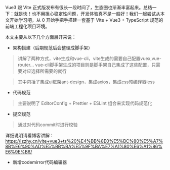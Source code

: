 Vue3 跟 Vite 正式版发布有很长一段时间了，生态圈也渐渐丰富起来。总结一下：就是快！也不用担心稳定性问题，开发体验真不是一般好！我们一起尝试从本文开始学习吧，从 0 开始手把手搭建一套基于 Vite + Vue3 + TypeScript 规范的前端工程化项目环境。

本文主要从以下几个方面展开来说：

* 架构搭建（后期规范后会整理成脚手架）
> 讲解了两种方式，vite生成和vue-cli，vite生成的需要自己配置vuex,vue-router... vue-cli脚手架生成的项目则是脚手架自己集成了这些配置，只需要对应选择所需要的就行

> 其中包括了集成ui框架ant-design，集成axios，集成css预编译器less

* 代码规范
> 主要说明了 EditorConfig + Prettier + ESLint 组合来实现代码规范化
* 提交规范
> 通过对代码commit时进行校验


详细说明请看博客讲解：https://lzzhy.cn/vite+vue3+ts%20%E4%BB%8E0%E5%BC%80%E5%A7%8B%E6%90%AD%E5%BB%BA%E5%9F%BA%E7%A1%80%E6%A1%86%E6%9E%B6/


* 新增codemirror代码编辑器
